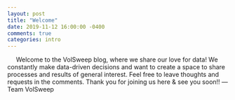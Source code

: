 ```yaml
---
layout: post
title: "Welcome"
date: 2019-11-12 16:00:00 -0400
comments: true
categories: intro
---
```

&nbsp;&nbsp;&nbsp;&nbsp;&nbsp;Welcome to the VolSweep blog, where we share our love for data!  We constantly make data-driven decisions and want to create a space to share processes and results of general interest.  Feel free to leave thoughts and requests in the comments.  Thank you for joining us here & see you soon!!  &#8212;Team VolSweep
